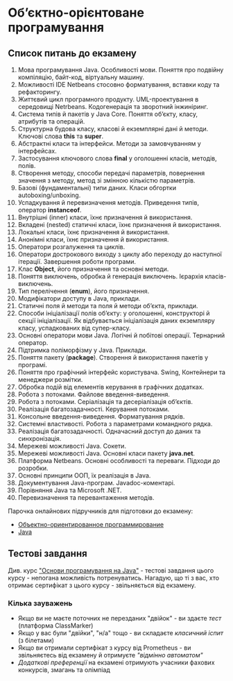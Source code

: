 # Об’єктно-орієнтоване програмування
## Список питань до екзамену
1. Мова програмування Java. Особливості мови. Поняття про подвійну компіляцію, байт-код, віртуальну машину.
2. Можливості IDE Netbeans стосовно форматування, вставки коду та рефакторингу.
3. Життєвий цикл програмного продукту. UML-проектування в середовищі Netrbeans. Кодогенерація та зворотний інжиніринг.
4. Система типів й пакетів у Java Core. Поняття об’єкту, класу, атрибутів та операцій.
5. Структурна будова класу, класові й екземплярні дані й методи. Ключові слова **this** та **super**.
6. Абстрактні класи та інтерфейси. Методи за замовчуванням у інтерфейсах.
7. Застосування ключового слова **final** у оголошенні класів, методів, полів.
8. Створення методу, способи передачі параметрів, повернення значення з методу, метод зі змінною кількістю параметрів.
9. Базові (фундаментальні) типи даних. Класи обгортки autoboxing/unboxing.
10. Успадкування й перевизначення методів. Приведення типів, оператор **instanceof**.
11. Внутрішні (inner) класи, їхнє призначення й використання.
12. Вкладені (nested) статичні класи, їхнє призначення й використання.
13. Локальні класи, їхнє призначення й використання.
14. Анонімні класи, їхнє призначення й використання.
15. Оператори розгалуження та циклів.
16. Оператори дострокового виходу з циклу або переходу до наступної ітерації. Завершення роботи програми.
17. Клас **Object**,  його призначення та основні методи.
18. Поняття виключень, обробка й генерація виключень. Ієрархія класів-виключень.
19. Тип перелічення (**enum**), його призначення.
20. Модифікатори доступу в Java, приклади.
21. Статичні поля й методи та поля й методи об’єкта, приклади.
22. Способи ініціалізації полів об’єкту: у оголошенні, конструкторі й секції ініціалізації. Як відбувається ініціалізація даних екземпляру класу, успадкованих від супер-класу.
23. Основні оператори мови Java. Логічні й побітові операції. Тернарний оператор.
24. Підтримка поліморфізму у Java. Приклади.
25. Поняття пакету (**package**). Створення й використання пакетів у програмі.
26. Поняття про графічний інтерфейс користувача. Swing, Контейнери та менеджери розмітки.
27. Обробка подій від елементів керування в графічних додатках.
28. Робота з потоками. Файлове введення-виведення.
29. Робота з потоками. Серіалізація та десеріалізація об’єктів.
30. Реалізація багатозадачності. Керування потоками.
31. Консольне введення-виведення. Форматування рядків.
32. Системні властивості. Робота з параметрами командного рядка.
33. Реалізація багатозадачності. Одначасний доступ до даних та синхронізація.
34. Мережеві можливості Java. Сокети.
35. Мережеві можливості Java. Основні класи пакету **java.net**.
36. Платформа Netbeans. Основні особливості та переваги. Підходи до розробки.
37. Основні принципи ООП, їх реалізація в Java.
39. Документування Java-програм. Javadoc-коментарі.
40. Порівняння Java та Microsoft .NET.
41. Перевизначення та перевантаження методів.

Парочка онлайнових підручників для підготовки до екзамену:
* [Объектно-ориентированное программирование](https://ru.wikibooks.org/wiki/%D0%9E%D0%B1%D1%8A%D0%B5%D0%BA%D1%82%D0%BD%D0%BE-%D0%BE%D1%80%D0%B8%D0%B5%D0%BD%D1%82%D0%B8%D1%80%D0%BE%D0%B2%D0%B0%D0%BD%D0%BD%D0%BE%D0%B5_%D0%BF%D1%80%D0%BE%D0%B3%D1%80%D0%B0%D0%BC%D0%BC%D0%B8%D1%80%D0%BE%D0%B2%D0%B0%D0%BD%D0%B8%D0%B5)
* [Java](https://ru.wikibooks.org/wiki/Java)

## Тестові завдання
Див. курс ["Основи програмування на Java"](https://courses.prometheus.org.ua/courses/EPAM/JAVA101/2016_T2/about) - тестові завдання цього курсу - непогана можливість потренуватись.
Нагадую, що ті з вас, хто отримає сертифікат з цього курсу - звільняється від екзамену.

### Кілька зауважень
* Якщо ви не маєте поточних не перезданих "двійок" - ви здаєте *тест* (платформа ClassMarker)
* Якщо у вас були "двійки", "н/а" тощо - ви складаєте *класичний іспит* (з білетами)
* Якщо ви отримали сертифікат з курсу від Prometheus - ви звільняєтесь від екзамену й отримуєте *"відмінно автоматом"*
* *Додаткові преференції* на екзамені отримують учасники фахових конкурсів, змагань та олімпіад
